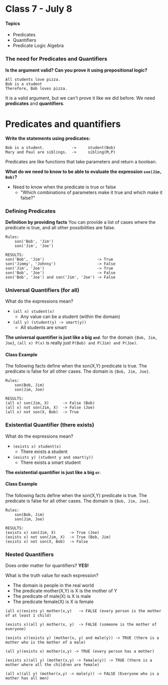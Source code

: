 # Class 7 - July 8
#### Topics
* Predicates
* Quantifiers
* Predicate Logic Algebra

### The need for Predicates and Quantifiers

**Is the argument valid? Can you prove it using prepositional logic?**

```
All students love pizza.
Bob is a student
Therefore, Bob loves pizza.
```

It is a valid argument, but we can't prove it like we did before. We need **predicates** and **quantifiers**.

# Predicates and quantifiers

**Write the statements using predicates:**
```
Bob is a student.            ->     student(Bob)
Mary and Paul are siblings.  ->     sibling(M,P)
```

Predicates are like functions that take parameters and return a boolean.

**What do we need to know to be able to evaluate the expression `son(Jim, Bob)`?**
* Need to know when the predicate is true or false
    - "Which combinations of parameters make it true and which make it false?"

### Defining Predicates

**Definition by providing facts** 
You can provide a list of cases where the predicate is true, and all other possibilities are false.

```
Rules:
    son('Bob', 'Jim')
    son('Jim', 'Joe')

RESULTS:
son('Bob', 'Jim')                       -> True
son('Jimmy', 'Johnny')                  -> False
son('Jim', 'Joe')                       -> True
son('Bob', 'Joe')                       -> False
son('Bob', 'Joe') and son('Jim', 'Joe') -> False
```



### Universal Quantifiers (for all)

What do the expressions mean?
* `(all x) student(x)`
    - Any value can be a student (within the domain)
* `(all y) (student(y) -> smart(y))`
    - All students are smart

**The universal quantifier is just like a big `and`**. for the domain `{Bob, Jim, Joe}`, `(all x) P(x)` is really just `P(Bob) and P(Jim) and P(Joe)`.

#### Class Example

The following facts define when the son(X,Y) predicate is true. The predicate is false for all other cases. The domain is `{Bob, Jim, Joe}`.


```
Rules:
    son(Bob, Jim)
    son(Jim, Joe)

RESULTS:
(all x) son(Jim, X)      -> False (Bob)
(all x) not son(Jim, X)  -> False (Joe)
(all x) not son(X, Bob)  -> True
```




### Existential Quantifier (there exists)

What do the expressions mean?
* `(exists x) student(x)`
    - There exists a student
* `(exists y) (student y and smart(y))`
    - There exists a smart student

**The existential quantifier is just like a big `or`**.

#### Class Example

The following facts define when the son(X,Y) predicate is true. The predicate is false for all other cases. The domain is `{Bob, Jim, Joe}`.

```
Rules:
    son(Bob, Jim)
    son(Jim, Joe)

RESULTS:
(exists x) son(Jim, X)      -> True (Joe)
(exists x) not son(Jim, X)  -> True (Bob, Jim)
(exists x) not son(X, Bob)  -> False
```



### Nested Quantifiers
Does order matter for quantifiers? **YES!**

What is the truth value for each expression?
* The domain is people in the real world
* The predicate mother(X,Y) is X is the mother of Y
* The predicate of male(X) is X is male
* The predicate female(X) is X is female

```
(all x)(exists y) mother(x,y)   -> FALSE (every person is the mother of at least 1 child)

(exists x)(all y) mother(x, y)  -> FALSE (someone is the mother of everyone)

(exists x)(exists y) (mother(x, y) and male(y)) -> TRUE (there is a mother who is the mother of a male)

(all y)(exists x) mother(x,y) -> TRUE (every person has a mother)

(exists x)(all y) (mother(x,y) -> female(y)) -> TRUE (there is a mother where all the children are female)

(all x)(all y) (mother(x,y) -> male(y)) -> FALSE (Everyone who is a mother has all men)

```












